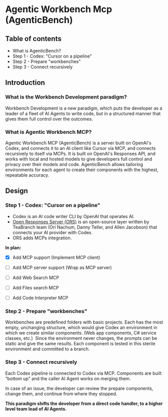 # Agentic Workbench Mcp (AgenticBench)

## Table of contents

- What is AgenticBench? 
- Step 1 - Codex: "Cursor on a pipeline" 
- Step 2 - Prepare "workbenches" 
- Step 3 - Connect recursively 

## Introduction

### What is the Workbench Development paradigm?

Workbench Development is a new paradigm, which puts the developer as a leader of a fleet of AI Agents to write code, but in a structured manner that gives them full control over the outcomes. 

### What is Agentic Workbench MCP?

Agentic Workbench MCP (AgenticBench) is a server built on OpenAI's Codex, and connects it to an AI client like Cursor via MCP, and connects recursively to itself via MCPs. 
It is built on OpenAI's Responses API, and works with local and hosted models to give developers full control and privacy over their models and code. 
AgenticBench allows tailoring environments for each agent to create their components with the highest, repeatable accuracy. 

## Design

### Step 1 - Codex: "Cursor on a pipeline" 

- Codex is an AI code writer CLI by OpenAI that operates AI. 
- [Open Responses Server (ORS)](https://github.com/TeaBranch/open-responses-server) is an open-source layer written by TeaBranch team (Ori Nachum, Danny Teller, and Allen Jacobson) that connects your AI provider with Codex. 
- ORS adds MCPs integration. 

 **In plan:** 

- [x] Add MCP support (Implement MCP client)   
- [ ] Add MCP server support (Wrap as MCP server) 
- [ ] Add Web Search MCP 
- [ ] Add Files search MCP 
- [ ] Add Code Interpreter MCP 


### Step 2 - Prepare "workbenches"

Workbenches are predefined folders with basic projects. Each has the most empty, unchanging structure, which would give Codex an environment in which we create similar components. (Web app components, C# service classes, etc.)
 Since the environment never changes, the prompts can be static and give the same results.
Each component is tested in this sterile environment and committed to a branch.

### Step 3 - Connect recursively 

Each Codex pipeline is connected to Codex via MCP.
Components are built “bottom up” and the caller AI Agent works on merging them.

In case of an issue, the developer can review the prepare components, change them, and continue from where they stopped.

**This paradigm shifts the developer from a direct code handler, to a higher level team lead of AI Agents.**


